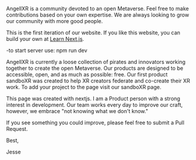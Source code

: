 AngellXR is a community devoted to an open Metaverse. Feel free to make contributions based on your own expertise. We are always looking to grow our community with more good people.

This is the first iteration of our website. If you like this website, you can build your own at [Learn Next.js](https://nextjs.org/learn).

-to start server use: npm run dev

AngellXR is currently a loose collection of pirates and innovators working together to create the open Metaverse. Our products are designed to be accessible, open, and as much as possible: free. Our first product sandboXR was created to help XR creators federate and co-create their XR work. To add your project to the page visit our sandboXR page.

This page was created with nextjs. I am a Product person with a strong interest in development. Our team works every day to improve our craft, however, we embrace "not knowing what we don't know."

If you see something you could improve, please feel free to submit a Pull Request.

Best,

Jesse
